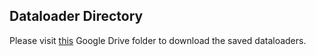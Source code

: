 ## Dataloader Directory

Please visit [this](https://drive.google.com/drive/folders/119-BHdlvKrk9t7cBlqdQkdlz9gRliQ8s?usp=sharing) Google Drive folder to download the saved dataloaders.